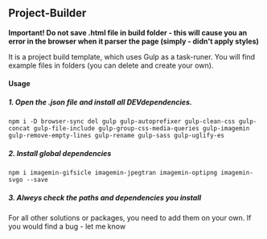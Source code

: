 ## Project-Builder

**Important! Do not save .html file in build folder - this will cause you an error in the browser when it parser the page (simply - didn't apply styles)**

It is a project build template, which uses Gulp as a task-runer.
You will find example files in folders (you can delete and create your own).

#### Usage

##### 1. Open the .json file and install all DEVdependencies.

    npm i -D browser-sync del gulp gulp-autoprefixer gulp-clean-css gulp-concat gulp-file-include gulp-group-css-media-queries gulp-imagemin gulp-remove-empty-lines gulp-rename gulp-sass gulp-uglify-es

##### 2. Install global dependencies

    npm i imagemin-gifsicle imagemin-jpegtran imagemin-optipng imagemin-svgo --save

##### 3. Alweys check the paths and dependencies you install

For all other solutions or packages, you need to add them on your own. If you would find a bug - let me know
